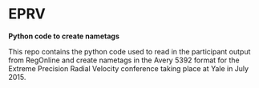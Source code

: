 # EPRV
**Python code to create nametags**

This repo contains the python code used to read in the participant output from RegOnline and create nametags in the Avery 5392 format for the Extreme Precision Radial Velocity conference taking place at Yale in July 2015.

